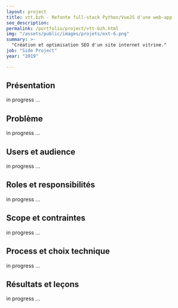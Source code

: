 ```yaml
---
layout: project
title: vtt.bzh - Refonte full-stack Python/VueJS d'une web-app
seo_description:
permalink: /portfolio/project/vtt-bzh.html
img: "/assets/public/images/projets/ext-6.png"
summary: >-
  "Création et optimisation SEO d'un site internet vitrine."
job: "Side Project"
year: "2019"

---
```

## Présentation
in progress ...

## Problème
in progress ...

## Users et audience
in progress ...

## Roles et responsibilités
in progress ...

## Scope et contraintes
in progress ...

## Process et choix technique
in progress ...

## Résultats et leçons
in progress ...
